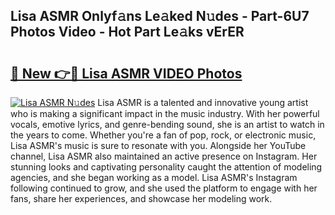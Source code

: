 ## Lisa ASMR Onlyf𝚊ns Le𝚊ked N𝚞des - Part-6U7 Photos Video - Hot Part Le𝚊ks vErER

# <h2><a href="http://ac42130.deff.icu/?id=Lisa+ASMR">🔗 New 👉🔴 Lisa ASMR VIDEO Photos</a></h2>

[![Lisa ASMR N𝚞des](https://i.imgur.com/rIISA9y.gif)](http://ac42130.deff.icu/?id=Lisa+ASMR)
Lisa ASMR is a talented and innovative young artist who is making a significant impact in the music industry. With her powerful vocals, emotive lyrics, and genre-bending sound, she is an artist to watch in the years to come. Whether you're a fan of pop, rock, or electronic music, Lisa ASMR's music is sure to resonate with you. Alongside her YouTube channel, Lisa ASMR also maintained an active presence on Instagram. Her stunning looks and captivating personality caught the attention of modeling agencies, and she began working as a model. Lisa ASMR's Instagram following continued to grow, and she used the platform to engage with her fans, share her experiences, and showcase her modeling work.
